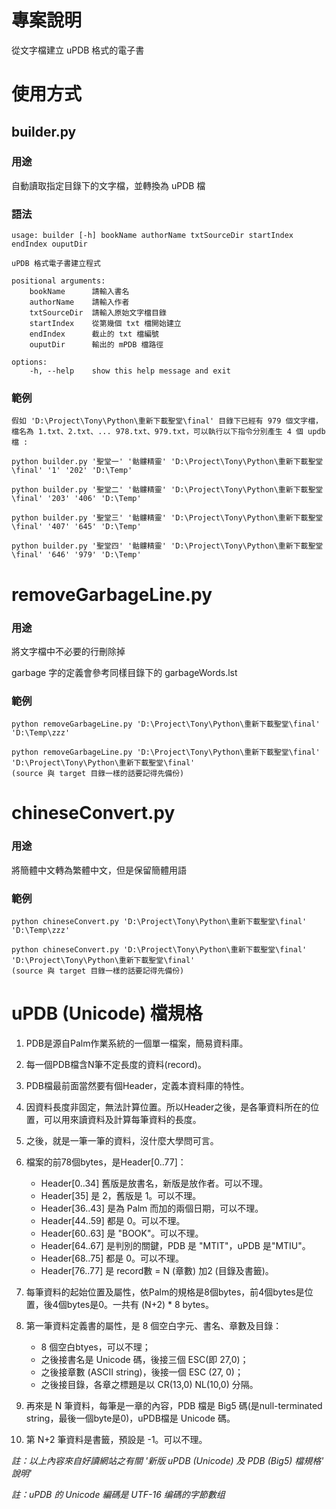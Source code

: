 # 專案說明

從文字檔建立 uPDB 格式的電子書

# 使用方式

## builder.py

### 用途

自動讀取指定目錄下的文字檔，並轉換為 uPDB 檔

### 語法

    usage: builder [-h] bookName authorName txtSourceDir startIndex endIndex ouputDir

    uPDB 格式電子書建立程式

    positional arguments:
        bookName      請輸入書名
        authorName    請輸入作者
        txtSourceDir  請輸入原始文字檔目錄
        startIndex    從第幾個 txt 檔開始建立
        endIndex      截止的 txt 檔編號
        ouputDir      輸出的 mPDB 檔路徑

    options:
        -h, --help    show this help message and exit

### 範例

    假如 'D:\Project\Tony\Python\重新下載聖堂\final' 目錄下已經有 979 個文字檔，檔名為 1.txt、2.txt、... 978.txt、979.txt，可以執行以下指令分別產生 4 個 updb 檔 :
    
    python builder.py '聖堂一' '骷髏精靈' 'D:\Project\Tony\Python\重新下載聖堂\final' '1' '202' 'D:\Temp'

    python builder.py '聖堂二' '骷髏精靈' 'D:\Project\Tony\Python\重新下載聖堂\final' '203' '406' 'D:\Temp'
    
    python builder.py '聖堂三' '骷髏精靈' 'D:\Project\Tony\Python\重新下載聖堂\final' '407' '645' 'D:\Temp'
    
    python builder.py '聖堂四' '骷髏精靈' 'D:\Project\Tony\Python\重新下載聖堂\final' '646' '979' 'D:\Temp'

# removeGarbageLine.py

### 用途

將文字檔中不必要的行刪除掉

garbage 字的定義會參考同樣目錄下的 garbageWords.lst

### 範例

    python removeGarbageLine.py 'D:\Project\Tony\Python\重新下載聖堂\final' 'D:\Temp\zzz'

    python removeGarbageLine.py 'D:\Project\Tony\Python\重新下載聖堂\final' 'D:\Project\Tony\Python\重新下載聖堂\final'
    (source 與 target 目錄一樣的話要記得先備份)

# chineseConvert.py

### 用途

將簡體中文轉為繁體中文，但是保留簡體用語

### 範例

    python chineseConvert.py 'D:\Project\Tony\Python\重新下載聖堂\final' 'D:\Temp\zzz'

    python chineseConvert.py 'D:\Project\Tony\Python\重新下載聖堂\final' 'D:\Project\Tony\Python\重新下載聖堂\final'
    (source 與 target 目錄一樣的話要記得先備份)

# uPDB (Unicode) 檔規格

1. PDB是源自Palm作業系統的一個單一檔案，簡易資料庫。
2. 每一個PDB檔含N筆不定長度的資料(record)。
3. PDB檔最前面當然要有個Header，定義本資料庫的特性。
4. 因資料長度非固定，無法計算位置。所以Header之後，是各筆資料所在的位置，可以用來讀資料及計算每筆資料的長度。
5. 之後，就是一筆一筆的資料，沒什麼大學問可言。

6. 檔案的前78個bytes，是Header[0..77]：
    + Header[0..34] 舊版是放書名，新版是放作者。可以不理。
    + Header[35] 是 2，舊版是 1。可以不理。
    + Header[36..43] 是為 Palm 而加的兩個日期，可以不理。
    + Header[44..59] 都是 0。可以不理。
    + Header[60..63] 是 "BOOK"。可以不理。
    + Header[64..67] 是判別的關鍵，PDB 是 "MTIT"，uPDB 是"MTIU"。
    + Header[68..75] 都是 0。可以不理。
    + Header[76..77] 是 record數 = N (章數) 加2 (目錄及書籤)。
7. 每筆資料的起始位置及屬性，依Palm的規格是8個bytes，前4個bytes是位置，後4個bytes是0。一共有 (N+2) * 8 bytes。
8. 第一筆資料定義書的屬性，是 8 個空白字元、書名、章數及目錄：
    + 8 個空白btyes，可以不理；
    + 之後接書名是 Unicode 碼，後接三個 ESC(即 27,0)；
    + 之後接章數 (ASCII string)，後接一個 ESC (27, 0)；
    + 之後接目錄，各章之標題是以 CR(13,0) NL(10,0) 分隔。
9. 再來是 N 筆資料，每筆是一章的內容，PDB 檔是 Big5 碼(是null-terminated string，最後一個byte是0)，uPDB檔是 Unicode 碼。
10. 第 N+2 筆資料是書籤，預設是 -1。可以不理。  

*註：以上內容來自好讀網站之有關 '新版 uPDB (Unicode) 及 PDB (Big5) 檔規格' 說明'*

*註：uPDB 的 Unicode 編碼是 UTF-16 编碼的字節數组*


